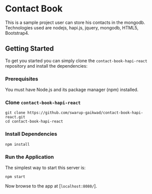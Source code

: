 # Contact Book

This is a sample project user can store his contacts in the mongodb. Technologies used are nodejs, hapi.js, jquery, mongodb, HTML5, Bootstrap4.

## Getting Started

To get you started you can simply clone the `contact-book-hapi-react` repository and install the dependencies:

### Prerequisites

You must have Node.js and its package manager (npm) installed.

### Clone `contact-book-hapi-react`

```
git clone https://github.com/swarup-gaikwad/contact-book-hapi-react.git
cd contact-book-hapi-react
```

### Install Dependencies

```
npm install
```

### Run the Application

The simplest way to start this server is:

```
npm start
```

Now browse to the app at [`localhost:8080/`].
